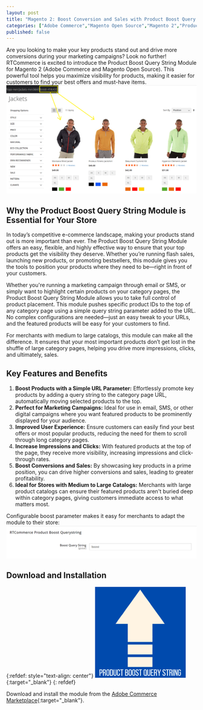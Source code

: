 ```yaml
---
layout: post
title: "Magento 2: Boost Conversion and Sales with Product Boost Query String"
categories: ["Adobe Commerce","Magento Open Source","Magento 2","Product Listing"]
published: false
---
```

Are you looking to make your key products stand out and drive more conversions during your marketing campaigns? Look no further! RTCommerce is excited to introduce the Product Boost Query String Module for Magento 2 (Adobe Commerce and Magento Open Source). This powerful tool helps you maximize visibility for products, making it easier for customers to find your best offers and must-have items.
![alt text](/images/product-boost-query-string/screenshot.png)

## Why the Product Boost Query String Module is Essential for Your Store

In today’s competitive e-commerce landscape, making your products stand out is more important than ever. The Product Boost Query String Module offers an easy, flexible, and highly effective way to ensure that your top products get the visibility they deserve. Whether you’re running flash sales, launching new products, or promoting bestsellers, this module gives you the tools to position your products where they need to be—right in front of your customers.

Whether you're running a marketing campaign through email or SMS, or simply want to highlight certain products on your category pages, the Product Boost Query String Module allows you to take full control of product placement. This module pushes specific product IDs to the top of any category page using a simple query string parameter added to the URL. No complex configurations are needed—just an easy tweak to your URLs, and the featured products will be easy for your customers to find.

For merchants with medium to large catalogs, this module can make all the difference. It ensures that your most important products don’t get lost in the shuffle of large category pages, helping you drive more impressions, clicks, and ultimately, sales.

## Key Features and Benefits

1. **Boost Products with a Simple URL Parameter:** Effortlessly promote key products by adding a query string to the category page URL, automatically moving selected products to the top.
2. **Perfect for Marketing Campaigns:** Ideal for use in email, SMS, or other digital campaigns where you want featured products to be prominently displayed for your audience.
3. **Improved User Experience:** Ensure customers can easily find your best offers or most popular products, reducing the need for them to scroll through long category pages.
4. **Increase Impressions and Clicks:** With featured products at the top of the page, they receive more visibility, increasing impressions and click-through rates.
5. **Boost Conversions and Sales:** By showcasing key products in a prime position, you can drive higher conversions and sales, leading to greater profitability.
6. **Ideal for Stores with Medium to Large Catalogs:** Merchants with large product catalogs can ensure their featured products aren't buried deep within category pages, giving customers immediate access to what matters most.

Configurable boost parameter makes it easy for merchants to adapt the module to their store:
![alt text](/images/product-boost-query-string/screenshot2.png)

## Download and Installation
{:refdef: style="text-align: center"}
[![RTCommerce product boost query string](/images/product-boost-query-string/icon.png)](https://commercemarketplace.adobe.com/rtcommerce-product-boost-query-string.html){:target="_blank"}
{: refdef}

Download and install the module from the [Adobe Commerce Marketplace](https://commercemarketplace.adobe.com/rtcommerce-product-boost-query-string.html){:target="_blank"}.